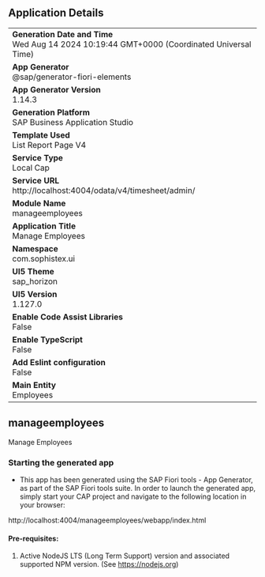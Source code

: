 ## Application Details
|               |
| ------------- |
|**Generation Date and Time**<br>Wed Aug 14 2024 10:19:44 GMT+0000 (Coordinated Universal Time)|
|**App Generator**<br>@sap/generator-fiori-elements|
|**App Generator Version**<br>1.14.3|
|**Generation Platform**<br>SAP Business Application Studio|
|**Template Used**<br>List Report Page V4|
|**Service Type**<br>Local Cap|
|**Service URL**<br>http://localhost:4004/odata/v4/timesheet/admin/|
|**Module Name**<br>manageemployees|
|**Application Title**<br>Manage Employees|
|**Namespace**<br>com.sophistex.ui|
|**UI5 Theme**<br>sap_horizon|
|**UI5 Version**<br>1.127.0|
|**Enable Code Assist Libraries**<br>False|
|**Enable TypeScript**<br>False|
|**Add Eslint configuration**<br>False|
|**Main Entity**<br>Employees|

## manageemployees

Manage Employees

### Starting the generated app

-   This app has been generated using the SAP Fiori tools - App Generator, as part of the SAP Fiori tools suite.  In order to launch the generated app, simply start your CAP project and navigate to the following location in your browser:

http://localhost:4004/manageemployees/webapp/index.html

#### Pre-requisites:

1. Active NodeJS LTS (Long Term Support) version and associated supported NPM version.  (See https://nodejs.org)


